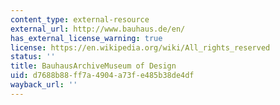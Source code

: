 ```yaml
---
content_type: external-resource
external_url: http://www.bauhaus.de/en/
has_external_license_warning: true
license: https://en.wikipedia.org/wiki/All_rights_reserved
status: ''
title: BauhausArchiveMuseum of Design
uid: d7688b88-ff7a-4904-a73f-e485b38de4df
wayback_url: ''
---
```

